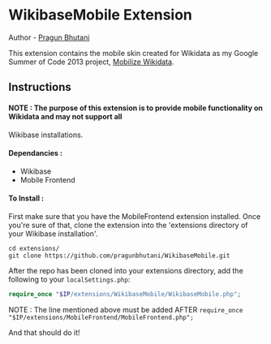 # WikibaseMobile Extension

Author - [Pragun Bhutani](http://pragunbhutani.in)

This extension contains the mobile skin created for Wikidata as my Google Summer of Code 2013 project,
[Mobilize Wikidata](http://www.mediawiki.org/wiki/User:Pragunbhutani/GSoC_2013_Proposal).

## Instructions

#### NOTE : The purpose of this extension is to provide mobile functionality on Wikidata and may not support all
Wikibase installations.

#### Dependancies :
- Wikibase
- Mobile Frontend

#### To Install :
First make sure that you have the MobileFrontend extension installed.
Once you're sure of that, clone the extension into the 'extensions directory of your Wikibase installation'.

```
cd extensions/
git clone https://github.com/pragunbhutani/WikibaseMobile.git
```

After the repo has been cloned into your extensions directory, add the following to your `localSettings.php`:

```php
require_once "$IP/extensions/WikibaseMobile/WikibaseMobile.php";
```

NOTE : The line mentioned above must be added AFTER `require_once "$IP/extensions/MobileFrontend/MobileFrontend.php";`

And that should do it!